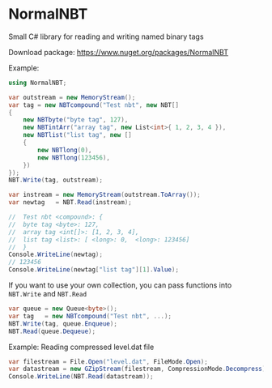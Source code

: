 # NormalNBT

Small C# library for reading and writing named binary tags

Download package: https://www.nuget.org/packages/NormalNBT

Example:
```C#
using NormalNBT;

var outstream = new MemoryStream();
var tag = new NBTcompound("Test nbt", new NBT[]
{
    new NBTbyte("byte tag", 127),
    new NBTintArr("array tag", new List<int>{ 1, 2, 3, 4 }),
    new NBTlist("list tag", new []
    {
        new NBTlong(0),
        new NBTlong(123456),
    })
});
NBT.Write(tag, outstream);

var instream = new MemoryStream(outstream.ToArray());
var newtag   = NBT.Read(instream);

//  Test nbt <compound>: {
//  byte tag <byte>: 127,
//  array tag <int[]>: [1, 2, 3, 4],
//  list tag <list>: [ <long>: 0,  <long>: 123456]
//  }
Console.WriteLine(newtag);
// 123456
Console.WriteLine(newtag["list tag"][1].Value);
```
If you want to use your own collection, you can pass functions into `NBT.Write` and `NBT.Read`
```C#
var queue = new Queue<byte>();
var tag   = new NBTcompound("Test nbt", ...);
NBT.Write(tag, queue.Enqueue);
NBT.Read(queue.Dequeue);
```
Example: Reading compressed level.dat file
```C#
var filestream = File.Open("level.dat", FileMode.Open);
var datastream = new GZipStream(filestream, CompressionMode.Decompress);
Console.WriteLine(NBT.Read(datastream));
```
